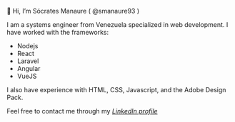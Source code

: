 👋 Hi, I’m Sócrates Manaure ( @smanaure93 )

I am a systems engineer from Venezuela specialized in web development. I have worked with the frameworks:

- Nodejs
- React
- Laravel
- Angular
- VueJS

I also have experience with HTML, CSS, Javascript, and the Adobe Design Pack.

Feel free to contact me through my *[LinkedIn profile](https://www.linkedin.com/in/socratesmanaurelandaeta/)*
